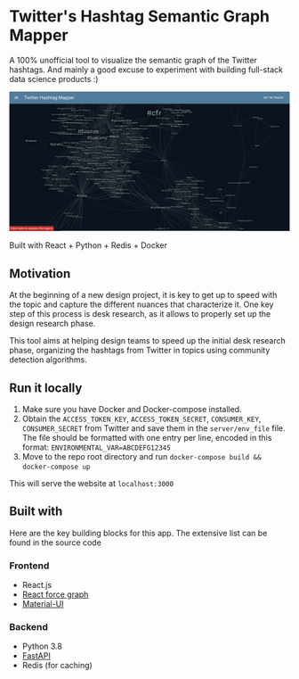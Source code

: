 # Twitter's Hashtag Semantic Graph Mapper

A 100% unofficial tool to visualize the semantic graph of the Twitter hashtags. And mainly a good excuse to experiment with building full-stack data science products :)

![Screenshot of the app](img/screenshot_graph.png)

Built with React + Python + Redis + Docker

## Motivation

At the beginning of a new design project, it is key to get up to speed with the topic and capture the different nuances that characterize it. One key step of this process is desk research, as it allows to properly set up the design research phase.

This tool aims at helping design teams to speed up the initial desk research phase, organizing the hashtags from Twitter in topics using community detection algorithms.

## Run it locally

1. Make sure you have Docker and Docker-compose installed.
2. Obtain the `ACCESS_TOKEN_KEY`, `ACCESS_TOKEN_SECRET`, `CONSUMER_KEY`, `CONSUMER_SECRET` from Twitter and save them in the `server/env_file` file. The file should be formatted with one entry per line, encoded in this format: `ENVIRONMENTAL_VAR=ABCDEFG12345`
3. Move to the repo root directory and run `docker-compose build && docker-compose up`

This will serve the website at `localhost:3000`

## Built with

Here are the key building blocks for this app. The extensive list can be found in the source code

### Frontend

- React.js
- [React force graph](https://github.com/vasturiano/react-force-graph)
- [Material-UI](https://material-ui.com/)

### Backend

- Python 3.8
- [FastAPI](https://fastapi.tiangolo.com/)
- Redis (for caching)
